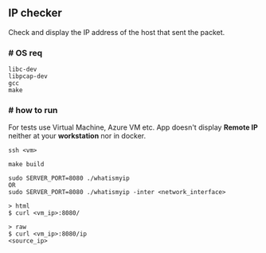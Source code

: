 ## **IP checker**

Check and display the IP address of the host that sent the packet.

### # OS req
```
libc-dev 
libpcap-dev
gcc
make
```

### # how to run

For tests use Virtual Machine, Azure VM etc. App doesn't display **Remote IP** neither at your **workstation** nor in docker.

```
ssh <vm>

make build

sudo SERVER_PORT=8080 ./whatismyip
OR
sudo SERVER_PORT=8080 ./whatismyip -inter <network_interface>

> html
$ curl <vm_ip>:8080/

> raw
$ curl <vm_ip>:8080/ip
<source_ip>
```
